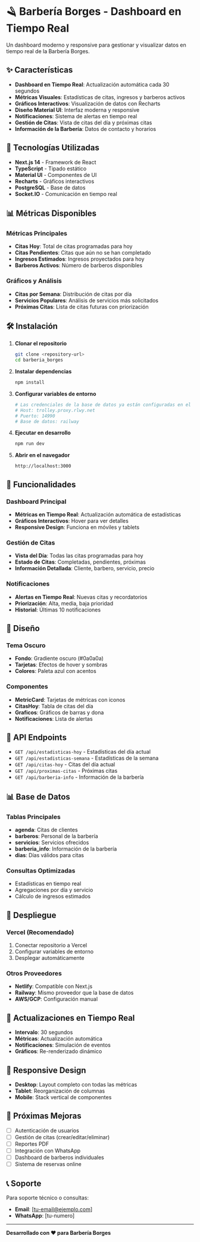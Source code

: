 # 🪒 Barbería Borges - Dashboard en Tiempo Real

Un dashboard moderno y responsive para gestionar y visualizar datos en tiempo real de la Barbería Borges.

## ✨ Características

- **Dashboard en Tiempo Real**: Actualización automática cada 30 segundos
- **Métricas Visuales**: Estadísticas de citas, ingresos y barberos activos
- **Gráficos Interactivos**: Visualización de datos con Recharts
- **Diseño Material UI**: Interfaz moderna y responsive
- **Notificaciones**: Sistema de alertas en tiempo real
- **Gestión de Citas**: Vista de citas del día y próximas citas
- **Información de la Barbería**: Datos de contacto y horarios

## 🚀 Tecnologías Utilizadas

- **Next.js 14** - Framework de React
- **TypeScript** - Tipado estático
- **Material UI** - Componentes de UI
- **Recharts** - Gráficos interactivos
- **PostgreSQL** - Base de datos
- **Socket.IO** - Comunicación en tiempo real

## 📊 Métricas Disponibles

### Métricas Principales
- **Citas Hoy**: Total de citas programadas para hoy
- **Citas Pendientes**: Citas que aún no se han completado
- **Ingresos Estimados**: Ingresos proyectados para hoy
- **Barberos Activos**: Número de barberos disponibles

### Gráficos y Análisis
- **Citas por Semana**: Distribución de citas por día
- **Servicios Populares**: Análisis de servicios más solicitados
- **Próximas Citas**: Lista de citas futuras con priorización

## 🛠️ Instalación

1. **Clonar el repositorio**
   ```bash
   git clone <repository-url>
   cd barberia_borges
   ```

2. **Instalar dependencias**
   ```bash
   npm install
   ```

3. **Configurar variables de entorno**
   ```bash
   # Las credenciales de la base de datos ya están configuradas en el código
   # Host: trolley.proxy.rlwy.net
   # Puerto: 14990
   # Base de datos: railway
   ```

4. **Ejecutar en desarrollo**
   ```bash
   npm run dev
   ```

5. **Abrir en el navegador**
   ```
   http://localhost:3000
   ```

## 📱 Funcionalidades

### Dashboard Principal
- **Métricas en Tiempo Real**: Actualización automática de estadísticas
- **Gráficos Interactivos**: Hover para ver detalles
- **Responsive Design**: Funciona en móviles y tablets

### Gestión de Citas
- **Vista del Día**: Todas las citas programadas para hoy
- **Estado de Citas**: Completadas, pendientes, próximas
- **Información Detallada**: Cliente, barbero, servicio, precio

### Notificaciones
- **Alertas en Tiempo Real**: Nuevas citas y recordatorios
- **Priorización**: Alta, media, baja prioridad
- **Historial**: Últimas 10 notificaciones

## 🎨 Diseño

### Tema Oscuro
- **Fondo**: Gradiente oscuro (#0a0a0a)
- **Tarjetas**: Efectos de hover y sombras
- **Colores**: Paleta azul con acentos

### Componentes
- **MetricCard**: Tarjetas de métricas con iconos
- **CitasHoy**: Tabla de citas del día
- **Graficos**: Gráficos de barras y dona
- **Notificaciones**: Lista de alertas

## 🔧 API Endpoints

- `GET /api/estadisticas-hoy` - Estadísticas del día actual
- `GET /api/estadisticas-semana` - Estadísticas de la semana
- `GET /api/citas-hoy` - Citas del día actual
- `GET /api/proximas-citas` - Próximas citas
- `GET /api/barberia-info` - Información de la barbería

## 📊 Base de Datos

### Tablas Principales
- **agenda**: Citas de clientes
- **barberos**: Personal de la barbería
- **servicios**: Servicios ofrecidos
- **barberia_info**: Información de la barbería
- **dias**: Días válidos para citas

### Consultas Optimizadas
- Estadísticas en tiempo real
- Agregaciones por día y servicio
- Cálculo de ingresos estimados

## 🚀 Despliegue

### Vercel (Recomendado)
1. Conectar repositorio a Vercel
2. Configurar variables de entorno
3. Desplegar automáticamente

### Otros Proveedores
- **Netlify**: Compatible con Next.js
- **Railway**: Mismo proveedor que la base de datos
- **AWS/GCP**: Configuración manual

## 🔄 Actualizaciones en Tiempo Real

- **Intervalo**: 30 segundos
- **Métricas**: Actualización automática
- **Notificaciones**: Simulación de eventos
- **Gráficos**: Re-renderizado dinámico

## 📱 Responsive Design

- **Desktop**: Layout completo con todas las métricas
- **Tablet**: Reorganización de columnas
- **Mobile**: Stack vertical de componentes

## 🎯 Próximas Mejoras

- [ ] Autenticación de usuarios
- [ ] Gestión de citas (crear/editar/eliminar)
- [ ] Reportes PDF
- [ ] Integración con WhatsApp
- [ ] Dashboard de barberos individuales
- [ ] Sistema de reservas online

## 📞 Soporte

Para soporte técnico o consultas:
- **Email**: [tu-email@ejemplo.com]
- **WhatsApp**: [tu-numero]

---

**Desarrollado con ❤️ para Barbería Borges**
